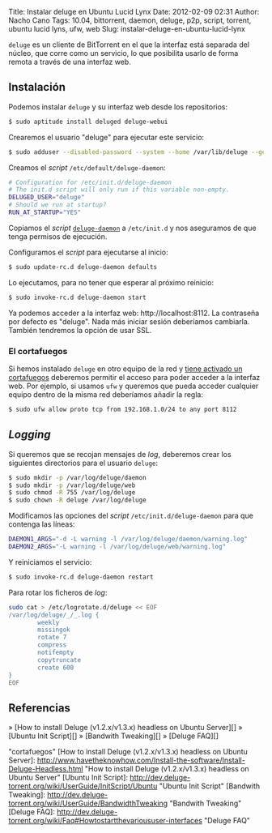 Title: Instalar deluge en Ubuntu Lucid Lynx
Date: 2012-02-09 02:31
Author: Nacho Cano
Tags: 10.04, bittorrent, daemon, deluge, p2p, script, torrent, ubuntu lucid lyns, ufw, web
Slug: instalar-deluge-en-ubuntu-lucid-lynx

`deluge` es un cliente de BitTorrent en el que la interfaz está separada
del núcleo, que corre como un servicio, lo que posibilita usarlo de
forma remota a través de una interfaz web.


Instalación
-----------

Podemos instalar `deluge` y su interfaz web desde los repositorios:

```bash
$ sudo aptitude install deluged deluge-webui
```

Crearemos el usuario "deluge" para ejecutar este servicio:

```bash
$ sudo adduser --disabled-password --system --home /var/lib/deluge --gecos "SamRo Deluge server" --group deluge
```

Creamos el _script_ `/etc/default/deluge-daemon`:

```bash
# Configuration for /etc/init.d/deluge-daemon
# The init.d script will only run if this variable non-empty.
DELUGED_USER="deluge"
# Should we run at startup?
RUN_AT_STARTUP="YES"
```

Copiamos el _script_ [`deluge-daemon`][deluge-daemon]
a `/etc/init.d` y nos aseguramos de que tenga permisos de ejecución.

Configuramos el _script_ para ejecutarse al inicio:

```bash
$ sudo update-rc.d deluge-daemon defaults
```

Lo ejecutamos, para no tener que esperar al próximo reinicio:

```bash
$ sudo invoke-rc.d deluge-daemon start
```

Ya podemos acceder a la interfaz web: http://localhost:8112. La
contraseña por defecto es "deluge". Nada más iniciar sesión deberíamos
cambiarla. También tendremos la opción de usar SSL.

### El cortafuegos

Si hemos instalado `deluge` en otro equipo de la red y [tiene activado
un cortafuegos][] deberemos permitir el acceso para poder acceder a la
interfaz web. Por ejemplo, si usamos `ufw` y queremos que pueda acceder
cualquier equipo dentro de la misma red deberíamos añadir la regla:

```bash
$ sudo ufw allow proto tcp from 192.168.1.0/24 to any port 8112
```

_Logging_
---------

Si queremos que se recojan mensajes de _log_, deberemos crear los
siguientes directorios para el usuario `deluge`:

```bash
$ sudo mkdir -p /var/log/deluge/daemon
$ sudo mkdir -p /var/log/deluge/web
$ sudo chmod -R 755 /var/log/deluge
$ sudo chown -R deluge /var/log/deluge
```

Modificamos las opciones del _script_ `/etc/init.d/deluge-daemon` para
que contenga las líneas:

```bash
DAEMON1_ARGS="-d -L warning -l /var/log/deluge/daemon/warning.log"             # Consult `man deluged` for more options
DAEMON2_ARGS="-L warning -l /var/log/deluge/web/warning.log"
```

Y reiniciamos el servicio:

```bash
$ sudo invoke-rc.d deluge-daemon restart
```

Para rotar los ficheros de _log_:

```bash
sudo cat > /etc/logrotate.d/deluge << EOF
/var/log/deluge/_/_.log {
        weekly
        missingok
        rotate 7
        compress
        notifempty
        copytruncate
        create 600
}
EOF
```

Referencias
-----------

» [How to install Deluge (v1.2.x/v1.3.x) headless on Ubuntu Server][]
» [Ubuntu Init Script][]
» [Bandwith Tweaking][]
» [Deluge FAQ][]

  [deluge-daemon]: http://terminus.ignaciocano.com/wp-uploads/linked/deluge-daemon
    "deluge-daemon"
  [tiene activado un cortafuegos]: {filename}/admin/detectando-intrusos-en-ubuntu-maverick-meerkat.md
    "tiene activado un cortafuegos"
    "cortafuegos"
  [How to install Deluge (v1.2.x/v1.3.x) headless on Ubuntu Server]: http://www.havetheknowhow.com/Install-the-software/Install-Deluge-Headless.html
    "How to install Deluge (v1.2.x/v1.3.x) headless on Ubuntu Server"
  [Ubuntu Init Script]: http://dev.deluge-torrent.org/wiki/UserGuide/InitScript/Ubuntu
    "Ubuntu Init Script"
  [Bandwith Tweaking]: http://dev.deluge-torrent.org/wiki/UserGuide/BandwidthTweaking
    "Bandwith Tweaking"
  [Deluge FAQ]: http://dev.deluge-torrent.org/wiki/Faq#Howtostartthevarioususer-interfaces
    "Deluge FAQ"
